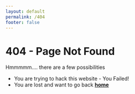 ```yaml
---
layout: default
permalink: /404
footer: false
---
```


# 404 - Page Not Found
Hmmmmm.... there are a few possibilities
* You are trying to hack this website - You Failed!
* You are lost and want to go back [**home**](/)



